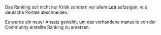 Das Ranking soll nicht nur Kritik sondern vor allem __Lob__ aufzeigen, wie deutsche Portale abschneiden. 

Es wurde ein neuer Ansatz gewählt, um das vorhandene manuelle von der Community erstellte Ranking zu ersetzen.

